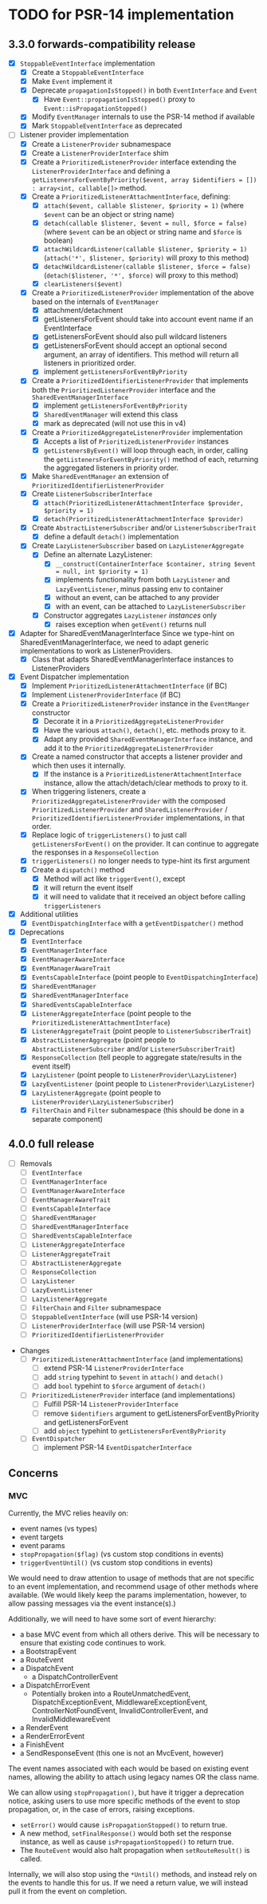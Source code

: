 # TODO for PSR-14 implementation

## 3.3.0 forwards-compatibility release

- [x] `StoppableEventInterface` implementation
  - [x] Create a `StoppableEventInterface`
  - [x] Make `Event` implement it
  - [x] Deprecate `propagationIsStopped()` in both `EventInterface` and `Event`
    - [x] Have `Event::propagationIsStopped()` proxy to `Event::isPropagationStopped()`
  - [x] Modify `EventManager` internals to use the PSR-14 method if available
  - [x] Mark `StoppableEventInterface` as deprecated
- [ ] Listener provider implementation
  - [x] Create a `ListenerProvider` subnamespace
  - [x] Create a `ListenerProviderInterface` shim
  - [x] Create a `PrioritizedListenerProvider` interface extending the
      `ListenerProviderInterface` and defining a
      `getListenersForEventByPriority($event, array $identifiers = []) : array<int, callable[]>` method.
  - [x] Create a `PrioritizedListenerAttachmentInterface`, defining:
    - [x] `attach($event, callable $listener, $priority = 1)` (where `$event`
      can be an object or string name)
    - [x] `detach(callable $listener, $event = null, $force = false)` (where `$event`
      can be an object or string name and `$force` is boolean)
    - [x] `attachWildcardListener(callable $listener, $priority = 1)`
      (`attach('*', $listener, $priority)` will proxy to this method)
    - [x] `detachWildcardListener(callable $listener, $force = false)`
      (`detach($listener, '*', $force)` will proxy to this method)
    - [x] `clearListeners($event)`
  - [x] Create a `PrioritizedListenerProvider` implementation of the above based
    on the internals of `EventManager`
    - [x] attachment/detachment
    - [x] getListenersForEvent should take into account event name if an EventInterface
    - [x] getListenersForEvent should also pull wildcard listeners
    - [x] getListenersForEvent should accept an optional second argument, an
      array of identifiers. This method will return all listeners in prioritized
      order.
    - [x] implement `getListenersForEventByPriority`
  - [x] Create a `PrioritizedIdentifierListenerProvider` that implements
      both the `PrioritizedListenerProvider` interface and the
      `SharedEventManagerInterface`
    - [x] implement `getListenersForEventByPriority`
    - [x] `SharedEventManager` will extend this class
    - [x] mark as deprecated (will not use this in v4)
  - [x] Create a `PrioritizedAggregateListenerProvider` implementation
    - [x] Accepts a list of `PrioritizedListenerProvider` instances
    - [x] `getListenersByEvent()` will loop through each, in order, calling the
      `getListenersForEventByPriority()` method of each, returning the
      aggregated listeners in priority order.
  - [x] Make `SharedEventManager` an extension of `PrioritizedIdentifierListenerProvider`
  - [x] Create `ListenerSubscriberInterface`
    - [x] `attach(PrioritizedListenerAttachmentInterface $provider, $priority = 1)`
    - [x] `detach(PrioritizedListenerAttachmentInterface $provider)`
  - [x] Create `AbstractListenerSubscriber` and/or `ListenerSubscriberTrait`
    - [x] define a default `detach()` implementation
  - [x] Create `LazyListenerSubscriber` based on `LazyListenerAggregate`
    - [x] Define an alternate LazyListener:
      - [x] `__construct(ContainerInterface $container, string $event = null, int $priority = 1)`
      - [x] implements functionality from both `LazyListener` and `LazyEventListener`, minus passing env to container
      - [x] without an event, can be attached to any provider
      - [x] with an event, can be attached to `LazyListenerSubscriber`
    - [x] Constructor aggregates `LazyListener` _instances_ only
      - [x] raises exception when `getEvent()` returns null
- [x] Adapter for SharedEventManagerInterface
  Since we type-hint on SharedEventManagerInterface, we need to adapt generic
  implementations to work as ListenerProviders.
  - [x] Class that adapts SharedEventManagerInterface instances to ListenerProviders
- [x] Event Dispatcher implementation
  - [x] Implement `PrioritizedListenerAttachmentInterface` (if BC)
  - [x] Implement `ListenerProviderInterface` (if BC)
  - [x] Create a `PrioritizedListenerProvider` instance in the `EventManger`
    constructor
    - [x] Decorate it in a `PrioritizedAggregateListenerProvider`
    - [x] Have the various `attach()`, `detach()`, etc. methods proxy to it.
    - [x] Adapt any provided `SharedEventManagerInterface` instance, and add it
        to the `PrioritizedAggregateListenerProvider`
  - [x] Create a named constructor that accepts a listener provider and which
    then uses it internally.
    - [x] If the instance is a `PrioritizedListenerAttachmentInterface`
      instance, allow the attach/detach/clear methods to proxy to it.
  - [x] When triggering listeners, create a `PrioritizedAggregateListenerProvider` 
    with the composed `PrioritizedListenerProvider` and `SharedListenerProvider` /
    `PrioritizedIdentifierListenerProvider` implementations, in that order.
  - [x] Replace logic of `triggerListeners()` to just call
    `getListenersForEvent()` on the provider. It can continue to aggregate the
    responses in a `ResponseCollection`
  - [x] `triggerListeners()` no longer needs to type-hint its first argument
  - [x] Create a `dispatch()` method
    - [x] Method will act like `triggerEvent()`, except
    - [x] it will return the event itself
    - [x] it will need to validate that it received an object before calling
      `triggerListeners`
- [x] Additional utilities
  - [x] `EventDispatchingInterface` with a `getEventDispatcher()` method
- [x] Deprecations
  - [x] `EventInterface`
  - [x] `EventManagerInterface`
  - [x] `EventManagerAwareInterface`
  - [x] `EventManagerAwareTrait`
  - [x] `EventsCapableInterface` (point people to `EventDispatchingInterface`)
  - [x] `SharedEventManager`
  - [x] `SharedEventManagerInterface`
  - [x] `SharedEventsCapableInterface`
  - [x] `ListenerAggregateInterface` (point people to the `PrioritizedListenerAttachmentInterface`)
  - [x] `ListenerAggregateTrait` (point people to `ListenerSubscriberTrait`)
  - [x] `AbstractListenerAggregate` (point people to `AbstractListenerSubscriber` and/or `ListenerSubscriberTrait`)
  - [x] `ResponseCollection` (tell people to aggregate state/results in the event itself)
  - [x] `LazyListener` (point people to `ListenerProvider\LazyListener`)
  - [x] `LazyEventListener` (point people to `ListenerProvider\LazyListener`)
  - [x] `LazyListenerAggregate` (point people to `ListenerProvider\LazyListenerSubscriber`)
  - [x] `FilterChain` and `Filter` subnamespace (this should be done in a separate component)

## 4.0.0 full release

- [ ] Removals
  - [ ] `EventInterface`
  - [ ] `EventManagerInterface`
  - [ ] `EventManagerAwareInterface`
  - [ ] `EventManagerAwareTrait`
  - [ ] `EventsCapableInterface`
  - [ ] `SharedEventManager`
  - [ ] `SharedEventManagerInterface`
  - [ ] `SharedEventsCapableInterface`
  - [ ] `ListenerAggregateInterface`
  - [ ] `ListenerAggregateTrait`
  - [ ] `AbstractListenerAggregate`
  - [ ] `ResponseCollection`
  - [ ] `LazyListener`
  - [ ] `LazyEventListener`
  - [ ] `LazyListenerAggregate`
  - [ ] `FilterChain` and `Filter` subnamespace
  - [ ] `StoppableEventInterface` (will use PSR-14 version)
  - [ ] `ListenerProviderInterface` (will use PSR-14 version)
  - [ ] `PrioritizedIdentifierListenerProvider`
- Changes
  - [ ] `PrioritizedListenerAttachmentInterface` (and implementations)
    - [ ] extend PSR-14 `ListenerProviderInterface`
    - [ ] add `string` typehint to `$event` in `attach()` and `detach()`
    - [ ] add `bool` typehint to `$force` argument of `detach()`
  - [ ] `PrioritizedListenerProvider` interface (and implementations)
    - [ ] Fulfill PSR-14 `ListenerProviderInterface`
    - [ ] remove `$identifiers` argument to getListenersForEventByPriority and getListenersForEvent
    - [ ] add `object` typehint to `getListenersForEventByPriority`
  - [ ] `EventDispatcher`
    - [ ] implement PSR-14 `EventDispatcherInterface`

## Concerns

### MVC

Currently, the MVC relies heavily on:

- event names (vs types)
- event targets
- event params
- `stopPropagation($flag)` (vs custom stop conditions in events)
- `triggerEventUntil()` (vs custom stop conditions in events)

We would need to draw attention to usage of methods that are not specific to an
event implementation, and recommend usage of other methods where available.
(We would likely keep the params implementation, however, to allow passing
messages via the event instance(s).)

Additionally, we will need to have some sort of event hierarchy:

- a base MVC event from which all others derive. This will be necessary to
  ensure that existing code continues to work.
- a BootstrapEvent
- a RouteEvent
- a DispatchEvent
  - a DispatchControllerEvent
- a DispatchErrorEvent
  - Potentially broken into a RouteUnmatchedEvent, DispatchExceptionEvent,
    MiddlewareExceptionEvent, ControllerNotFoundEvent, InvalidControllerEvent,
    and InvalidMiddlewareEvent
- a RenderEvent
- a RenderErrorEvent
- a FinishEvent
- a SendResponseEvent (this one is not an MvcEvent, however)

The event names associated with each would be based on existing event names,
allowing the ability to attach using legacy names OR the class name.

We can allow using `stopPropagation()`, but have it trigger a deprecation
notice, asking users to use more specific methods of the event to stop
propagation, or, in the case of errors, raising exceptions.

- `setError()` would cause `isPropagationStopped()` to return true.
- A new method, `setFinalResponse()` would both set the response instance, as
  well as cause `isPropagationStopped()` to return true.
- The `RouteEvent` would also halt propagation when `setRouteResult()` is
  called.

Internally, we will also stop using the `*Until()` methods, and instead rely on
the events to handle this for us. If we need a return value, we will instead
pull it from the event on completion.
